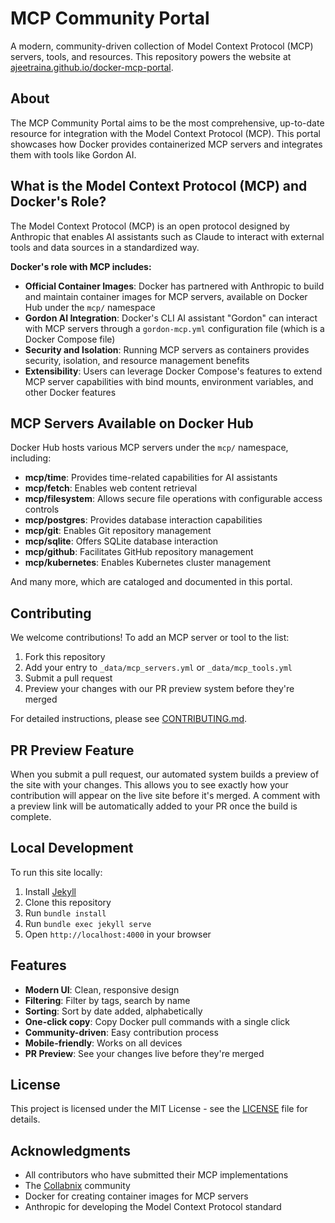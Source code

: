 # MCP Community Portal

A modern, community-driven collection of Model Context Protocol (MCP) servers, tools, and resources. This repository powers the website at [ajeetraina.github.io/docker-mcp-portal](https://mcp.collabnix.com).

## About

The MCP Community Portal aims to be the most comprehensive, up-to-date resource for integration with the Model Context Protocol (MCP). This portal showcases how Docker provides containerized MCP servers and integrates them with tools like Gordon AI.

## What is the Model Context Protocol (MCP) and Docker's Role?

The Model Context Protocol (MCP) is an open protocol designed by Anthropic that enables AI assistants such as Claude to interact with external tools and data sources in a standardized way.

**Docker's role with MCP includes:**

- **Official Container Images**: Docker has partnered with Anthropic to build and maintain container images for MCP servers, available on Docker Hub under the `mcp/` namespace
- **Gordon AI Integration**: Docker's CLI AI assistant "Gordon" can interact with MCP servers through a `gordon-mcp.yml` configuration file (which is a Docker Compose file)
- **Security and Isolation**: Running MCP servers as containers provides security, isolation, and resource management benefits
- **Extensibility**: Users can leverage Docker Compose's features to extend MCP server capabilities with bind mounts, environment variables, and other Docker features

## MCP Servers Available on Docker Hub

Docker Hub hosts various MCP servers under the `mcp/` namespace, including:

- **mcp/time**: Provides time-related capabilities for AI assistants
- **mcp/fetch**: Enables web content retrieval
- **mcp/filesystem**: Allows secure file operations with configurable access controls
- **mcp/postgres**: Provides database interaction capabilities
- **mcp/git**: Enables Git repository management
- **mcp/sqlite**: Offers SQLite database interaction
- **mcp/github**: Facilitates GitHub repository management
- **mcp/kubernetes**: Enables Kubernetes cluster management

And many more, which are cataloged and documented in this portal.

## Contributing

We welcome contributions! To add an MCP server or tool to the list:

1. Fork this repository
2. Add your entry to `_data/mcp_servers.yml` or `_data/mcp_tools.yml`
3. Submit a pull request
4. Preview your changes with our PR preview system before they're merged

For detailed instructions, please see [CONTRIBUTING.md](CONTRIBUTING.md).

## PR Preview Feature

When you submit a pull request, our automated system builds a preview of the site with your changes. This allows you to see exactly how your contribution will appear on the live site before it's merged. A comment with a preview link will be automatically added to your PR once the build is complete.

## Local Development

To run this site locally:

1. Install [Jekyll](https://jekyllrb.com/docs/installation/)
2. Clone this repository
3. Run `bundle install`
4. Run `bundle exec jekyll serve`
5. Open `http://localhost:4000` in your browser

## Features

- **Modern UI**: Clean, responsive design
- **Filtering**: Filter by tags, search by name
- **Sorting**: Sort by date added, alphabetically
- **One-click copy**: Copy Docker pull commands with a single click
- **Community-driven**: Easy contribution process
- **Mobile-friendly**: Works on all devices
- **PR Preview**: See your changes live before they're merged

## License

This project is licensed under the MIT License - see the [LICENSE](LICENSE) file for details.

## Acknowledgments

- All contributors who have submitted their MCP implementations
- The [Collabnix](https://collabnix.com) community
- Docker for creating container images for MCP servers
- Anthropic for developing the Model Context Protocol standard
